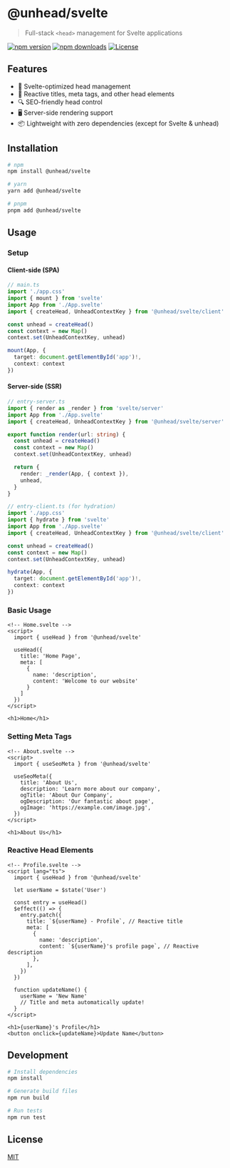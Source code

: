 # @unhead/svelte

> Full-stack `<head>` management for Svelte applications

[![npm version][npm-version-src]][npm-version-href]
[![npm downloads][npm-downloads-src]][npm-downloads-href]
[![License][license-src]][license-href]

## Features

- 🧡 Svelte-optimized head management
- 🔄 Reactive titles, meta tags, and other head elements
- 🔍 SEO-friendly head control
- 🖥️ Server-side rendering support
- 📦 Lightweight with zero dependencies (except for Svelte & unhead)

## Installation

```bash
# npm
npm install @unhead/svelte

# yarn
yarn add @unhead/svelte

# pnpm
pnpm add @unhead/svelte
```

## Usage

### Setup

#### Client-side (SPA)

```ts
// main.ts
import './app.css'
import { mount } from 'svelte'
import App from './App.svelte'
import { createHead, UnheadContextKey } from '@unhead/svelte/client'

const unhead = createHead()
const context = new Map()
context.set(UnheadContextKey, unhead)

mount(App, {
  target: document.getElementById('app')!,
  context: context
})
```

#### Server-side (SSR)

```ts
// entry-server.ts
import { render as _render } from 'svelte/server'
import App from './App.svelte'
import { createHead, UnheadContextKey } from '@unhead/svelte/server'

export function render(url: string) {
  const unhead = createHead()
  const context = new Map()
  context.set(UnheadContextKey, unhead)

  return {
    render: _render(App, { context }),
    unhead,
  }
}
```

```ts
// entry-client.ts (for hydration)
import './app.css'
import { hydrate } from 'svelte'
import App from './App.svelte'
import { createHead, UnheadContextKey } from '@unhead/svelte/client'

const unhead = createHead()
const context = new Map()
context.set(UnheadContextKey, unhead)

hydrate(App, {
  target: document.getElementById('app')!,
  context: context
})
```

### Basic Usage

```svelte
<!-- Home.svelte -->
<script>
  import { useHead } from '@unhead/svelte'

  useHead({
    title: 'Home Page',
    meta: [
      {
        name: 'description',
        content: 'Welcome to our website'
      }
    ]
  })
</script>

<h1>Home</h1>
```

### Setting Meta Tags

```svelte
<!-- About.svelte -->
<script>
  import { useSeoMeta } from '@unhead/svelte'

  useSeoMeta({
    title: 'About Us',
    description: 'Learn more about our company',
    ogTitle: 'About Our Company',
    ogDescription: 'Our fantastic about page',
    ogImage: 'https://example.com/image.jpg',
  })
</script>

<h1>About Us</h1>
```

### Reactive Head Elements

```svelte
<!-- Profile.svelte -->
<script lang="ts">
  import { useHead } from '@unhead/svelte'

  let userName = $state('User')

  const entry = useHead()
  $effect(() => {
    entry.patch({
      title: `${userName} - Profile`, // Reactive title
      meta: [
        {
          name: 'description',
          content: `${userName}'s profile page`, // Reactive description
        },
      ],
    })
  })

  function updateName() {
    userName = 'New Name'
    // Title and meta automatically update!
  }
</script>

<h1>{userName}'s Profile</h1>
<button onclick={updateName}>Update Name</button>
```

## Development

```bash
# Install dependencies
npm install

# Generate build files
npm run build

# Run tests
npm run test
```

## License

[MIT](./LICENSE)

<!-- Badges -->
[npm-version-src]: https://img.shields.io/npm/v/@unhead/svelte/latest.svg?style=flat&colorA=18181B&colorB=28CF8D
[npm-version-href]: https://npmjs.com/package/@unhead/svelte

[npm-downloads-src]: https://img.shields.io/npm/dm/@unhead/svelte.svg?style=flat&colorA=18181B&colorB=28CF8D
[npm-downloads-href]: https://npmjs.com/package/@unhead/svelte

[license-src]: https://img.shields.io/github/license/unjs/unhead.svg?style=flat&colorA=18181B&colorB=28CF8D
[license-href]: https://github.com/unjs/unhead/blob/main/LICENSE